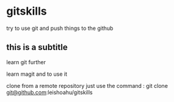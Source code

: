 # gitskills
 try to use git and push things to the github

## this is a subtitle

learn git further

learn magit and to use it


clone from a remote repository just use the command :
git clone git@github.com:leishoahu/gitskills


